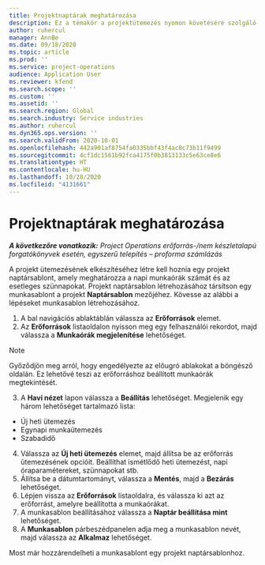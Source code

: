 ```yaml
---
title: Projektnaptárak meghatározása
description: Ez a témakör a projektütemezés nyomon követésére szolgáló projektnaptár használatáról tartalmaz információt.
author: ruhercul
manager: AnnBe
ms.date: 09/18/2020
ms.topic: article
ms.prod: ''
ms.service: project-operations
audience: Application User
ms.reviewer: kfend
ms.search.scope: ''
ms.custom: ''
ms.assetid: ''
ms.search.region: Global
ms.search.industry: Service industries
ms.author: ruhercul
ms.dyn365.ops.version: ''
ms.search.validFrom: 2020-10-01
ms.openlocfilehash: 442a901af8754fa0335bbf43f4ac8c73b11f9499
ms.sourcegitcommit: 4cf1dc1561b92fca4175f0b3813133c5e63ce8e6
ms.translationtype: HT
ms.contentlocale: hu-HU
ms.lasthandoff: 10/28/2020
ms.locfileid: "4131661"
---
```

# <a name="define-project-calendars"></a>Projektnaptárak meghatározása

_**A következőre vonatkozik:** Project Operations erőforrás-/nem készletalapú forgatókönyvek esetén, egyszerű telepítés – proforma számlázás_

A projekt ütemezésének elkészítéséhez létre kell hoznia egy projekt naptársablont, amely meghatározza a napi munkaórák számát és az esetleges szünnapokat. Projekt naptársablon létrehozásához társítson egy munkasablont a projekt **Naptársablon** mezőjéhez. Kövesse az alábbi a lépéseket munkasablon létrehozásához.

1. A bal navigációs ablaktáblán válassza az **Erőforrások** elemet. 
2. Az **Erőforrások** listaoldalon nyisson meg egy felhasználói rekordot, majd válassza a **Munkaórák megjelenítése** lehetőséget.

  > [!NOTE]
  > Győződjön meg arról, hogy engedélyezte az előugró ablakokat a böngésző oldalán. Ez lehetővé teszi az erőforráshoz beállított munkaórák megtekintését.
  
3. A **Havi nézet** lapon válassza a **Beállítás** lehetőséget. Megjelenik egy három lehetőséget tartalmazó lista: 

  - Új heti ütemezés
  - Egynapi munkaütemezés
  - Szabadidő

4. Válassza az **Új heti ütemezés** elemet, majd állítsa be az erőforrás ütemezésének opcióit. Beállíthat ismétlődő heti ütemezést, napi óraparamétereket, szünnapokat stb.
5. Állítsa be a dátumtartományt, válassza a **Mentés**, majd a **Bezárás** lehetőséget. 
6. Lépjen vissza az **Erőforrások** listaoldalra, és válassza ki azt az erőforrást, amelyre beállította a munkaórákat. 
7. A munkasablon beállításához válassza a **Naptár beállítása mint** lehetőséget. 
8. A **Munkasablon** párbeszédpanelen adja meg a munkasablon nevét, majd válassza az **Alkalmaz** lehetőséget. 

Most már hozzárendelheti a munkasablont egy projekt naptársablonhoz.
